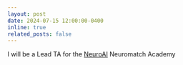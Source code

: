 ```yaml
---
layout: post
date: 2024-07-15 12:00:00-0400
inline: true
related_posts: false
---
```


I will be a Lead TA for the [NeuroAI](https://neuroai.neuromatch.io/tutorials/intro.html) Neuromatch Academy

